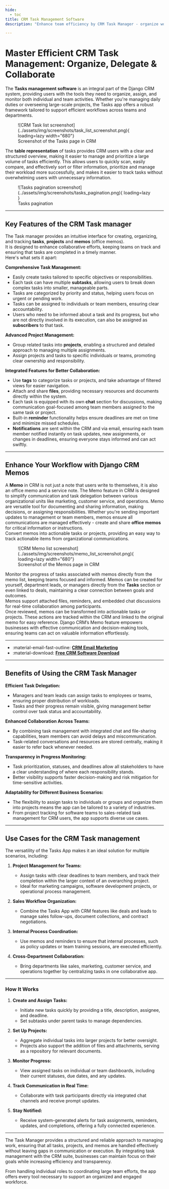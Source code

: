 ```yaml
---
hide:
  - toc
title: CRM Task Management Software
description: "Enhance team efficiency by CRM Task Manager - organize workloads, assign projects, and track progress with collaborative tools: chat, file sharing and reminders"

---
```


# **Master Efficient CRM Task Management: Organize, Delegate & Collaborate**

The **Tasks management software** is an integral part of the Django CRM system, providing users with the tools they need to organize, assign, and monitor both individual and team activities. Whether you're managing daily duties or overseeing large-scale projects, the Tasks app offers a robust framework tailored to support efficient workflows across teams and departments.  

<figure markdown="span">
  ![CRM Task list screenshot](../assets/img/screenshots/task_list_screenshot.png){ loading=lazy width="680"}
  <figcaption>Screenshot of the Tasks page in CRM</figcaption>
</figure>

The **table representation** of tasks provides CRM users with a clear and structured overview, making it easier to manage and prioritize a large volume of tasks efficiently.
This allows users to quickly scan, easily compare, and effectively sort or filter information, prioritize and manage their workload more successfully, and makes it easier to track tasks without overwhelming users with unnecessary information.

<figure markdown="span">
  ![Tasks pagination screenshot](../assets/img/screenshots/tasks_pagination.png){ loading=lazy }
  <figcaption>Tasks pagination</figcaption>
</figure>

---

## **Key Features of the CRM Task manager**

The Task manager provides an intuitive interface for creating, organizing, and tracking **tasks**, **projects** and **memos** (office memos).  
It is designed to enhance collaborative efforts, keeping teams on track and ensuring that tasks are completed in a timely manner.  
Here's what sets it apart:

**Comprehensive Task Management:**

- Easily create tasks tailored to specific objectives or responsibilities.
- Each task can have multiple **subtasks**, allowing users to break down complex tasks into smaller, manageable parts.
- Tasks are categorized by priority and status, helping users focus on urgent or pending work.
- Tasks can be assigned to individuals or team members, ensuring clear accountability.
- Users who need to be informed about a task and its progress, but who are not directly involved in its execution, can also be assigned as **subscribers** to that task.

**Advanced Project Management:**

- Group related tasks into **projects**, enabling a structured and detailed approach to managing multiple assignments.
- Assign projects and tasks to specific individuals or teams, promoting clear ownership and responsibility.

**Integrated Features for Better Collaboration:**

- Use **tags** to categorize tasks or projects, and take advantage of filtered views for easier navigation.
- Attach and share **files**, providing necessary resources and documents directly within the system.
- Each task is equipped with its own **chat** section for discussions, making communication goal-focused among team members assigned to the same task or project.
- Built-in **reminder** functionality helps ensure deadlines are met on time and minimize missed schedules.
- **Notifications** are sent within the CRM and via email, ensuring each team member notified instantly on task updates, new assignments, or changes in deadlines, ensuring everyone stays informed and can act swiftly.

---

## **Enhance Your Workflow with Django CRM Memos**

A **Memo** in CRM is not just a note that users write to themselves, it is also an office memo and a service note.
The Memo feature in CRM is designed to simplify communication and task delegation between various organizational units like marketing, customer service, and operations. Memo are versatile tool for documenting and sharing information, making decisions, or assigning responsibilities. Whether you're sending important updates to management or team members, memos ensure all communications are managed effectively - create and share **office memos** for critical information or instructions.  
Convert memos into actionable tasks or projects, providing an easy way to track actionable items from organizational communications.

<figure markdown="span">
  ![CRM Memo list screenshot](../assets/img/screenshots/memo_list_screenshot.png){ loading=lazy width="680"}
  <figcaption>Screenshot of the Memos page in CRM</figcaption>
</figure>

Monitor the progress of tasks associated with memos directly from the memo list, keeping teams focused and informed.
Memos can be created for yourself, department leads, or managers directly from the **Tasks** section or even linked to deals, maintaining a clear connection between goals and outcomes.  
Memos support attached files, reminders, and embedded chat discussions for real-time collaboration among participants.  
Once reviewed, memos can be transformed into actionable tasks or projects. These actions are tracked within the CRM and linked to the original memo for easy reference.
Django CRM’s Memo feature empowers businesses with effective communication and decision-making tools, ensuring teams can act on valuable information effortlessly.

---

<div class="grid cards" markdown>

- :material-email-fast-outline: [**CRM Email Marketing**](massmail-app-features.md)
- :material-download: [**Free CRM Software Download**](../download.md)

</div>

---

## **Benefits of Using the CRM Task Manager**

**Efficient Task Delegation:**

- Managers and team leads can assign tasks to employees or teams, ensuring proper distribution of workloads.
- Tasks and their progress remain visible, giving management better control over task status and accountability.

**Enhanced Collaboration Across Teams:**

- By combining task management with integrated chat and file-sharing capabilities, team members can avoid delays and miscommunication.
- Task-related conversations and resources are stored centrally, making it easier to refer back whenever needed.

**Transparency in Progress Monitoring:**

- Task prioritization, statuses, and deadlines allow all stakeholders to have a clear understanding of where each responsibility stands.
- Better visibility supports faster decision-making and risk mitigation for time-sensitive activities.

**Adaptability for Different Business Scenarios:**

- The flexibility to assign tasks to individuals or groups and organize them into projects means the app can be tailored to a variety of industries.
- From project tracking for software teams to sales-related task management for CRM users, the app supports diverse use cases.

---

## **Use Cases for the CRM Task management**

The versatility of the Tasks App makes it an ideal solution for multiple scenarios, including:

1. **Project Management for Teams:**
   - Assign tasks with clear deadlines to team members, and track their completion within the larger context of an overarching project.
   - Ideal for marketing campaigns, software development projects, or operational process management.

2. **Sales Workflow Organization:**
   - Combine the Tasks App with CRM features like deals and leads to manage sales follow-ups, document collections, and contract negotiations.

3. **Internal Process Coordination:**
   - Use memos and reminders to ensure that internal processes, such as policy updates or team training sessions, are executed efficiently.

4. **Cross-Department Collaboration:**
   - Bring departments like sales, marketing, customer service, and operations together by centralizing tasks in one collaborative app.

---

### How It Works

1. **Create and Assign Tasks:**
   - Initiate new tasks quickly by providing a title, description, assignee, and deadline.
   - Set subtasks under parent tasks to manage dependencies.

2. **Set Up Projects:**
   - Aggregate individual tasks into larger projects for better oversight.
   - Projects also support the addition of files and attachments, serving as a repository for relevant documents.

3. **Monitor Progress:**
   - View assigned tasks on individual or team dashboards, including their current statuses, due dates, and any updates.

4. **Track Communication in Real Time:**
   - Collaborate with task participants directly via integrated chat channels and receive prompt updates.

5. **Stay Notified:**
   - Receive system-generated alerts for task assignments, reminders, updates, and completions, offering a fully connected experience.

---

The Task Manager provides a structured and reliable approach to managing work, ensuring that all tasks, projects, and memos are handled effectively without leaving gaps in communication or execution. By integrating task management with the CRM suite, businesses can maintain focus on their goals while increasing efficiency and transparency.

From handling individual roles to coordinating large team efforts, the app offers every tool necessary to support an organized and engaged workforce.
